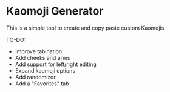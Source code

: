 # Kaomoji Generator 

This is a simple tool to create and copy paste custom Kaomojis

TO-DO:
- Improve tabination 
- Add cheeks and arms
- Add support for left/right editing
- Expand kaomoji options
- Add randomizor
- Add a "Favorites" tab
